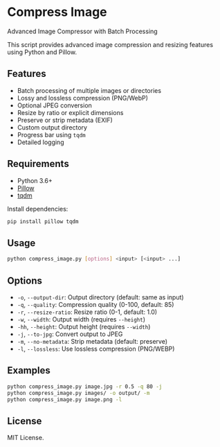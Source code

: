 # Compress Image

Advanced Image Compressor with Batch Processing

This script provides advanced image compression and resizing features using Python and Pillow.

## Features

- Batch processing of multiple images or directories
- Lossy and lossless compression (PNG/WebP)
- Optional JPEG conversion
- Resize by ratio or explicit dimensions
- Preserve or strip metadata (EXIF)
- Custom output directory
- Progress bar using `tqdm`
- Detailed logging

## Requirements

- Python 3.6+
- [Pillow](https://pypi.org/project/Pillow/)
- [tqdm](https://pypi.org/project/tqdm/)

Install dependencies:

```bash
pip install pillow tqdm
```

## Usage

```bash
python compress_image.py [options] <input> [<input> ...]
```

## Options
- `-o`, `--output-dir`: Output directory (default: same as input)
- `-q`, `--quality`: Compression quality (0-100, default: 85)
- `-r`, `--resize-ratio`: Resize ratio (0-1, default: 1.0)
- `-w`, `--width`: Output width (requires `--height`)
- `-hh`, `--height`: Output height (requires `--width`)
- `-j`, `--to-jpg`: Convert output to JPEG
- `-m`, `--no-metadata`: Strip metadata (default: preserve)
- `-l`, `--lossless`: Use lossless compression (PNG/WEBP)

## Examples

```bash
python compress_image.py image.jpg -r 0.5 -q 80 -j
python compress_image.py images/ -o output/ -m
python compress_image.py image.png -l
```

## License

MIT License.

